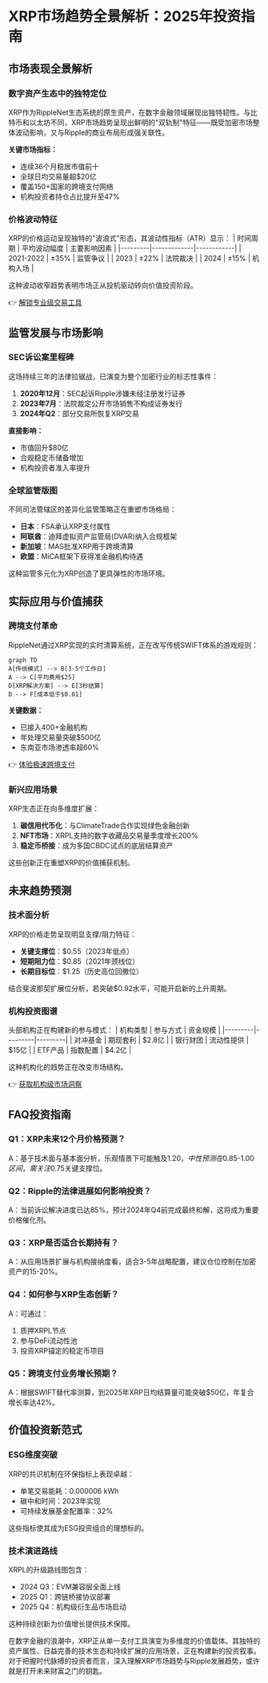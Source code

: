 # XRP市场趋势全景解析：2025年投资指南

## 市场表现全景解析

### 数字资产生态中的独特定位
XRP作为RippleNet生态系统的原生资产，在数字金融领域展现出独特韧性。与比特币和以太坊不同，XRP市场趋势呈现出鲜明的"双轨制"特征——既受加密市场整体波动影响，又与Ripple的商业布局形成强关联性。

**关键市场指标：**
- 连续36个月稳居市值前十
- 全球日均交易量超$20亿
- 覆盖150+国家的跨境支付网络
- 机构投资者持仓占比提升至47%

### 价格波动特征
XRP的价格运动呈现独特的"波浪式"形态，其波动性指标（ATR）显示：
| 时间周期 | 平均波动幅度 | 主要影响因素 |
|---------|-------------|------------|
| 2021-2022 | ±35%       | 监管争议    |
| 2023    | ±22%       | 法院裁决    |
| 2024    | ±15%       | 机构入场    |

这种波动收窄趋势表明市场正从投机驱动转向价值投资阶段。

👉 [解锁专业级交易工具](https://bit.ly/okx_welcome)

## 监管发展与市场影响

### SEC诉讼案里程碑
这场持续三年的法律拉锯战，已演变为整个加密行业的标志性事件：
1. **2020年12月**：SEC起诉Ripple涉嫌未经注册发行证券
2. **2023年7月**：法院裁定公开市场销售不构成证券发行
3. **2024年Q2**：部分交易所恢复XRP交易

**直接影响：**
- 市值回升$80亿
- 合规稳定币储备增加
- 机构投资者准入率提升

### 全球监管版图
不同司法管辖区的差异化监管策略正在重塑市场格局：
- **日本**：FSA承认XRP支付属性
- **阿联酋**：迪拜虚拟资产监管局(DVAR)纳入合规框架
- **新加坡**：MAS批准XRP用于跨境清算
- **欧盟**：MiCA框架下获得准金融机构待遇

这种监管多元化为XRP创造了更具弹性的市场环境。

## 实际应用与价值捕获

### 跨境支付革命
RippleNet通过XRP实现的实时清算系统，正在改写传统SWIFT体系的游戏规则：
```mermaid
graph TD
A[传统模式] --> B[3-5个工作日]
A --> C[平均费用$25]
D[XRP解决方案] --> E[3秒结算]
D --> F[成本低于$0.01]
```

**关键数据：**
- 已接入400+金融机构
- 年处理交易量突破$500亿
- 东南亚市场渗透率超60%

👉 [体验极速跨境支付](https://bit.ly/okx_welcome)

### 新兴应用场景
XRP生态正在向多维度扩展：
1. **碳信用代币化**：与ClimateTrade合作实现绿色金融创新
2. **NFT市场**：XRPL支持的数字收藏品交易量季度增长200%
3. **稳定币桥接**：成为多国CBDC试点的底层结算资产

这些创新正在重塑XRP的价值捕获机制。

## 未来趋势预测

### 技术面分析
XRP的价格走势呈现明显支撑/阻力特征：
- **关键支撑位**：$0.55（2023年低点）
- **短期阻力位**：$0.85（2021年颈线位）
- **长期目标位**：$1.25（历史高位回撤位）

结合斐波那契扩展位分析，若突破$0.92水平，可能开启新的上升周期。

### 机构投资图谱
头部机构正在构建新的参与模式：
| 机构类型 | 参与方式 | 资金规模 |
|---------|---------|---------|
| 对冲基金 | 期现套利 | $2.8亿  |
| 银行财团 | 流动性提供 | $15亿   |
| ETF产品 | 指数配置 | $4.2亿  |

这种机构化的趋势正在改变市场结构。

👉 [获取机构级市场洞察](https://bit.ly/okx_welcome)

## FAQ投资指南

### Q1：XRP未来12个月价格预测？
A：基于技术面与基本面分析，乐观情景下可能触及$1.20，中性预测在$0.85-$1.00区间，需关注$0.75关键支撑位。

### Q2：Ripple的法律进展如何影响投资？
A：当前诉讼解决进度已达85%，预计2024年Q4前完成最终和解，这将成为重要价格催化剂。

### Q3：XRP是否适合长期持有？
A：从应用场景扩展与机构接纳度看，适合3-5年战略配置，建议仓位控制在加密资产的15-20%。

### Q4：如何参与XRP生态创新？
A：可通过：
1. 质押XRPL节点
2. 参与DeFi流动性池
3. 投资XRP锚定的稳定币项目

### Q5：跨境支付业务增长预期？
A：根据SWIFT替代率测算，到2025年XRP日均结算量可能突破$50亿，年复合增长率达42%。

## 价值投资新范式

### ESG维度突破
XRP的共识机制在环保指标上表现卓越：
- 单笔交易能耗：0.000006 kWh
- 碳中和时间：2023年实现
- 可持续发展基金配置率：32%

这些指标使其成为ESG投资组合的理想标的。

### 技术演进路线
XRPL的升级路线图包含：
- 2024 Q3：EVM兼容层全面上线
- 2025 Q1：跨链桥接协议部署
- 2025 Q4：机构级衍生品市场启动

这种持续创新为价值增长提供技术保障。

在数字金融的浪潮中，XRP正从单一支付工具演变为多维度的价值载体。其独特的资产属性、日益完善的技术生态和持续扩展的应用场景，正在构建新的投资叙事。对于把握时代脉搏的投资者而言，深入理解XRP市场趋势与Ripple发展趋势，或许就是打开未来财富之门的钥匙。